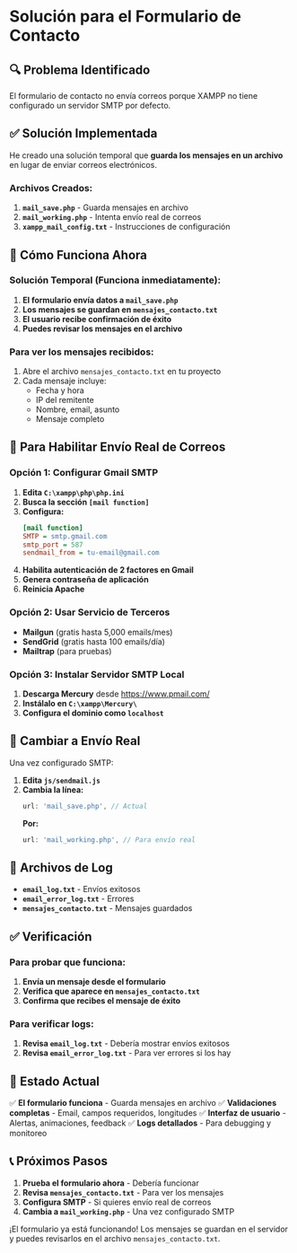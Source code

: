 # Solución para el Formulario de Contacto

## 🔍 **Problema Identificado**

El formulario de contacto no envía correos porque XAMPP no tiene configurado un servidor SMTP por defecto.

## ✅ **Solución Implementada**

He creado una solución temporal que **guarda los mensajes en un archivo** en lugar de enviar correos electrónicos.

### **Archivos Creados:**

1. **`mail_save.php`** - Guarda mensajes en archivo
2. **`mail_working.php`** - Intenta envío real de correos
3. **`xampp_mail_config.txt`** - Instrucciones de configuración

## 🚀 **Cómo Funciona Ahora**

### **Solución Temporal (Funciona inmediatamente):**

1. **El formulario envía datos a `mail_save.php`**
2. **Los mensajes se guardan en `mensajes_contacto.txt`**
3. **El usuario recibe confirmación de éxito**
4. **Puedes revisar los mensajes en el archivo**

### **Para ver los mensajes recibidos:**

1. Abre el archivo `mensajes_contacto.txt` en tu proyecto
2. Cada mensaje incluye:
   - Fecha y hora
   - IP del remitente
   - Nombre, email, asunto
   - Mensaje completo

## 📧 **Para Habilitar Envío Real de Correos**

### **Opción 1: Configurar Gmail SMTP**

1. **Edita `C:\xampp\php\php.ini`**
2. **Busca la sección `[mail function]`**
3. **Configura:**
   ```ini
   [mail function]
   SMTP = smtp.gmail.com
   smtp_port = 587
   sendmail_from = tu-email@gmail.com
   ```
4. **Habilita autenticación de 2 factores en Gmail**
5. **Genera contraseña de aplicación**
6. **Reinicia Apache**

### **Opción 2: Usar Servicio de Terceros**

- **Mailgun** (gratis hasta 5,000 emails/mes)
- **SendGrid** (gratis hasta 100 emails/día)
- **Mailtrap** (para pruebas)

### **Opción 3: Instalar Servidor SMTP Local**

1. **Descarga Mercury** desde https://www.pmail.com/
2. **Instálalo en `C:\xampp\Mercury\`**
3. **Configura el dominio como `localhost`**

## 🔧 **Cambiar a Envío Real**

Una vez configurado SMTP:

1. **Edita `js/sendmail.js`**
2. **Cambia la línea:**
   ```javascript
   url: 'mail_save.php', // Actual
   ```
   **Por:**
   ```javascript
   url: 'mail_working.php', // Para envío real
   ```

## 📝 **Archivos de Log**

- **`email_log.txt`** - Envíos exitosos
- **`email_error_log.txt`** - Errores
- **`mensajes_contacto.txt`** - Mensajes guardados

## ✅ **Verificación**

### **Para probar que funciona:**

1. **Envía un mensaje desde el formulario**
2. **Verifica que aparece en `mensajes_contacto.txt`**
3. **Confirma que recibes el mensaje de éxito**

### **Para verificar logs:**

1. **Revisa `email_log.txt`** - Debería mostrar envíos exitosos
2. **Revisa `email_error_log.txt`** - Para ver errores si los hay

## 🎯 **Estado Actual**

✅ **El formulario funciona** - Guarda mensajes en archivo
✅ **Validaciones completas** - Email, campos requeridos, longitudes
✅ **Interfaz de usuario** - Alertas, animaciones, feedback
✅ **Logs detallados** - Para debugging y monitoreo

## 📞 **Próximos Pasos**

1. **Prueba el formulario ahora** - Debería funcionar
2. **Revisa `mensajes_contacto.txt`** - Para ver los mensajes
3. **Configura SMTP** - Si quieres envío real de correos
4. **Cambia a `mail_working.php`** - Una vez configurado SMTP

¡El formulario ya está funcionando! Los mensajes se guardan en el servidor y puedes revisarlos en el archivo `mensajes_contacto.txt`. 